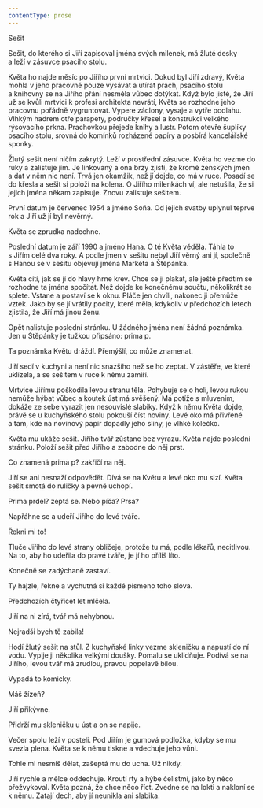 ```yaml
---
contentType: prose
---
```


<section>

Sešit

Sešit, do kterého si Jiří zapisoval jména svých milenek, má žluté desky a leží v zásuvce psacího stolu.

Květa ho najde měsíc po Jiřího první mrtvici. Dokud byl Jiří zdravý, Květa mohla v jeho pracovně pouze vysávat a utírat prach, psacího stolu a knihovny se na Jiřího přání nesměla vůbec dotýkat. Když bylo jisté, že Jiří už se kvůli mrtvici k profesi architekta nevrátí, Květa se rozhodne jeho pracovnu pořádně vygruntovat. Vypere záclony, vysaje a vytře podlahu. Vlhkým hadrem otře parapety, područky křesel a konstrukci velkého rýsovacího prkna. Prachovkou přejede knihy a lustr. Potom otevře šuplíky psacího stolu, srovná do komínků rozházené papíry a posbírá kancelářské sponky.

Žlutý sešit není ničím zakrytý. Leží v prostřední zásuvce. Květa ho vezme do ruky a zalistuje jím. Je linkovaný a ona brzy zjistí, že kromě ženských jmen a dat v něm nic není. Trvá jen okamžik, než jí dojde, co má v ruce. Posadí se do křesla a sešit si položí na kolena. O Jiřího milenkách ví, ale netušila, že si jejich jména někam zapisuje. Znovu zalistuje sešitem.

První datum je červenec 1954 a jméno Soňa. Od jejich svatby uplynul teprve rok a Jiří už jí byl nevěrný.

Květa se zprudka nadechne.

Poslední datum je září 1990 a jméno Hana. O té Květa věděla. Táhla to s Jiřím celé dva roky. A podle jmen v sešitu nebyl Jiří věrný ani jí, společně s Hanou se v sešitu objevují jména Markéta a Štěpánka.

Květa cítí, jak se jí do hlavy hrne krev. Chce se jí plakat, ale ještě předtím se rozhodne ta jména spočítat. Než dojde ke konečnému součtu, několikrát se splete. Vstane a postaví se k oknu. Pláče jen chvíli, nakonec ji přemůže vztek. Jako by se jí vrátily pocity, které měla, kdykoliv v předchozích letech zjistila, že Jiří má jinou ženu.

Opět nalistuje poslední stránku. U žádného jména není žádná poznámka. Jen u Štěpánky je tužkou připsáno: prima p.

Ta poznámka Květu dráždí. Přemýšlí, co může znamenat.

Jiří sedí v kuchyni a není nic snazšího než se ho zeptat. V zástěře, ve které uklízela, a se sešitem v ruce k němu zamíří.

Mrtvice Jiřímu poškodila levou stranu těla. Pohybuje se o holi, levou rukou nemůže hýbat vůbec a koutek úst má svěšený. Má potíže s mluvením, dokáže ze sebe vyrazit jen nesouvislé slabiky. Když k němu Květa dojde, právě se u kuchyňského stolu pokouší číst noviny. Levé oko má přivřené a tam, kde na novinový papír dopadly jeho sliny, je vlhké kolečko.

Květa mu ukáže sešit. Jiřího tvář zůstane bez výrazu. Květa najde poslední stránku. Položí sešit před Jiřího a zabodne do něj prst.

Co znamená prima p? zakřičí na něj.

Jiří se ani nesnaží odpovědět. Dívá se na Květu a levé oko mu slzí. Květa sešit smotá do ruličky a pevně uchopí.

Prima prdel? zeptá se. Nebo píča? Prsa?

Napřáhne se a udeří Jiřího do levé tváře.

Řekni mi to!

Tluče Jiřího do levé strany obličeje, protože tu má, podle lékařů, necitlivou. Na to, aby ho udeřila do pravé tváře, je jí ho příliš líto.

Konečně se zadýchaně zastaví.

Ty hajzle, řekne a vychutná si každé písmeno toho slova.

Předchozích čtyřicet let mlčela.

Jiří na ni zírá, tvář má nehybnou.

Nejradši bych tě zabila!

Hodí žlutý sešit na stůl. Z kuchyňské linky vezme skleničku a napustí do ní vodu. Vypije ji několika velkými doušky. Pomalu se uklidňuje. Podívá se na Jiřího, levou tvář má zrudlou, pravou popelavě bílou.

Vypadá to komicky.

Máš žízeň?

Jiří přikývne.

Přidrží mu skleničku u úst a on se napije.

Večer spolu leží v posteli. Pod Jiřím je gumová podložka, kdyby se mu svezla plena. Květa se k němu tiskne a vdechuje jeho vůni.

Tohle mi nesmíš dělat, zašeptá mu do ucha. Už nikdy.

Jiří rychle a mělce oddechuje. Kroutí rty a hýbe čelistmi, jako by něco přežvykoval. Květa pozná, že chce něco říct. Zvedne se na lokti a nakloní se k němu. Zatají dech, aby jí neunikla ani slabika.

</section>
